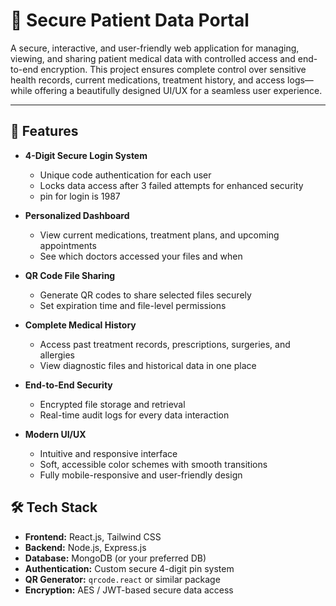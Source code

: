 # 🏥 Secure Patient Data Portal

A secure, interactive, and user-friendly web application for managing, viewing, and sharing patient medical data with controlled access and end-to-end encryption. This project ensures complete control over sensitive health records, current medications, treatment history, and access logs—while offering a beautifully designed UI/UX for a seamless user experience.

---

## 🔐 Features

- **4-Digit Secure Login System**
  - Unique code authentication for each user
  - Locks data access after 3 failed attempts for enhanced security
  - pin for login is 1987

- **Personalized Dashboard**
  - View current medications, treatment plans, and upcoming appointments
  - See which doctors accessed your files and when

- **QR Code File Sharing**
  - Generate QR codes to share selected files securely
  - Set expiration time and file-level permissions

- **Complete Medical History**
  - Access past treatment records, prescriptions, surgeries, and allergies
  - View diagnostic files and historical data in one place

- **End-to-End Security**
  - Encrypted file storage and retrieval
  - Real-time audit logs for every data interaction

- **Modern UI/UX**
  - Intuitive and responsive interface
  - Soft, accessible color schemes with smooth transitions
  - Fully mobile-responsive and user-friendly design



## 🛠️ Tech Stack

- **Frontend:** React.js, Tailwind CSS
- **Backend:** Node.js, Express.js
- **Database:** MongoDB (or your preferred DB)
- **Authentication:** Custom secure 4-digit pin system
- **QR Generator:** `qrcode.react` or similar package
- **Encryption:** AES / JWT-based secure data access




